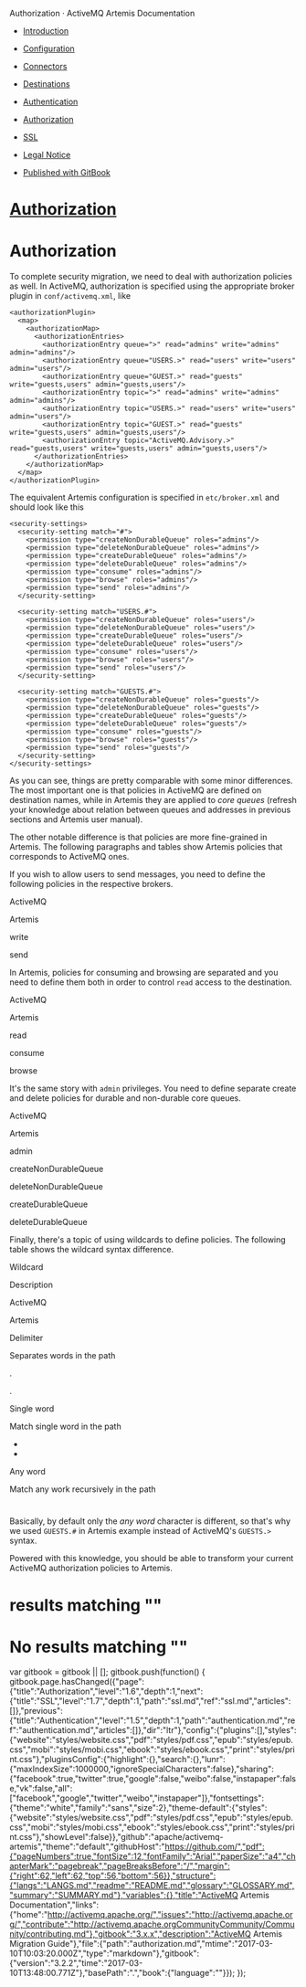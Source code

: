   Authorization · ActiveMQ Artemis Documentation               

*   [Introduction](./)
*   [Configuration](Community/FAQ/configuration.md)
*   [Connectors](connectors.md)
*   [Destinations](destinations.md)
*   [Authentication](authentication.md)
*   [Authorization](authorization.md)
*   [SSL](ssl.md)
*   [Legal Notice](notice.md)

*   [Published with GitBook](https://www.gitbook.com)

[Authorization](.)
==================

Authorization
=============

To complete security migration, we need to deal with authorization policies as well. In ActiveMQ, authorization is specified using the appropriate broker plugin in `conf/activemq.xml`, like

    <authorizationPlugin>
      <map>
        <authorizationMap>
          <authorizationEntries>
            <authorizationEntry queue=">" read="admins" write="admins" admin="admins"/>
            <authorizationEntry queue="USERS.>" read="users" write="users" admin="users"/>
            <authorizationEntry queue="GUEST.>" read="guests" write="guests,users" admin="guests,users"/>
            <authorizationEntry topic=">" read="admins" write="admins" admin="admins"/>
            <authorizationEntry topic="USERS.>" read="users" write="users" admin="users"/>
            <authorizationEntry topic="GUEST.>" read="guests" write="guests,users" admin="guests,users"/>
            <authorizationEntry topic="ActiveMQ.Advisory.>" read="guests,users" write="guests,users" admin="guests,users"/>
          </authorizationEntries>
        </authorizationMap>
      </map>
    </authorizationPlugin>
    

The equivalent Artemis configuration is specified in `etc/broker.xml` and should look like this

    <security-settings>
      <security-setting match="#">
        <permission type="createNonDurableQueue" roles="admins"/>
        <permission type="deleteNonDurableQueue" roles="admins"/>
        <permission type="createDurableQueue" roles="admins"/>
        <permission type="deleteDurableQueue" roles="admins"/>
        <permission type="consume" roles="admins"/>
        <permission type="browse" roles="admins"/>
        <permission type="send" roles="admins"/>
      </security-setting>
    
      <security-setting match="USERS.#">
        <permission type="createNonDurableQueue" roles="users"/>
        <permission type="deleteNonDurableQueue" roles="users"/>
        <permission type="createDurableQueue" roles="users"/>
        <permission type="deleteDurableQueue" roles="users"/>
        <permission type="consume" roles="users"/>
        <permission type="browse" roles="users"/>
        <permission type="send" roles="users"/>
      </security-setting>         
    
      <security-setting match="GUESTS.#">
        <permission type="createNonDurableQueue" roles="guests"/>
        <permission type="deleteNonDurableQueue" roles="guests"/>
        <permission type="createDurableQueue" roles="guests"/>
        <permission type="deleteDurableQueue" roles="guests"/>
        <permission type="consume" roles="guests"/>
        <permission type="browse" roles="guests"/>
        <permission type="send" roles="guests"/>
      </security-setting>                  
    </security-settings>
    

As you can see, things are pretty comparable with some minor differences. The most important one is that policies in ActiveMQ are defined on destination names, while in Artemis they are applied to _core queues_ (refresh your knowledge about relation between queues and addresses in previous sections and Artemis user manual).

The other notable difference is that policies are more fine-grained in Artemis. The following paragraphs and tables show Artemis policies that corresponds to ActiveMQ ones.

If you wish to allow users to send messages, you need to define the following policies in the respective brokers.

ActiveMQ

Artemis

write

send

In Artemis, policies for consuming and browsing are separated and you need to define them both in order to control `read` access to the destination.

ActiveMQ

Artemis

read

consume

browse

It's the same story with `admin` privileges. You need to define separate create and delete policies for durable and non-durable core queues.

ActiveMQ

Artemis

admin

createNonDurableQueue

deleteNonDurableQueue

createDurableQueue

deleteDurableQueue

Finally, there's a topic of using wildcards to define policies. The following table shows the wildcard syntax difference.

Wildcard

Description

ActiveMQ

Artemis

Delimiter

Separates words in the path

.

.

Single word

Match single word in the path

*

*

Any word

Match any work recursively in the path

>

#

Basically, by default only the _any word_ character is different, so that's why we used `GUESTS.#` in Artemis example instead of ActiveMQ's `GUESTS.>` syntax.

Powered with this knowledge, you should be able to transform your current ActiveMQ authorization policies to Artemis.

results matching ""
===================

No results matching ""
======================

[](authentication.md)[](ssl.md)

var gitbook = gitbook || \[\]; gitbook.push(function() { gitbook.page.hasChanged({"page":{"title":"Authorization","level":"1.6","depth":1,"next":{"title":"SSL","level":"1.7","depth":1,"path":"ssl.md","ref":"ssl.md","articles":\[\]},"previous":{"title":"Authentication","level":"1.5","depth":1,"path":"authentication.md","ref":"authentication.md","articles":\[\]},"dir":"ltr"},"config":{"plugins":\[\],"styles":{"website":"styles/website.css","pdf":"styles/pdf.css","epub":"styles/epub.css","mobi":"styles/mobi.css","ebook":"styles/ebook.css","print":"styles/print.css"},"pluginsConfig":{"highlight":{},"search":{},"lunr":{"maxIndexSize":1000000,"ignoreSpecialCharacters":false},"sharing":{"facebook":true,"twitter":true,"google":false,"weibo":false,"instapaper":false,"vk":false,"all":\["facebook","google","twitter","weibo","instapaper"\]},"fontsettings":{"theme":"white","family":"sans","size":2},"theme-default":{"styles":{"website":"styles/website.css","pdf":"styles/pdf.css","epub":"styles/epub.css","mobi":"styles/mobi.css","ebook":"styles/ebook.css","print":"styles/print.css"},"showLevel":false}},"github":"apache/activemq-artemis","theme":"default","githubHost":"https://github.com/","pdf":{"pageNumbers":true,"fontSize":12,"fontFamily":"Arial","paperSize":"a4","chapterMark":"pagebreak","pageBreaksBefore":"/","margin":{"right":62,"left":62,"top":56,"bottom":56}},"structure":{"langs":"LANGS.md","readme":"README.md","glossary":"GLOSSARY.md","summary":"SUMMARY.md"},"variables":{},"title":"ActiveMQ Artemis Documentation","links":{"home":"http://activemq.apache.org/","issues":"http://activemq.apache.org/","contribute":"http://activemq.apache.orgCommunityCommunity/Community/contributing.md"},"gitbook":"3.x.x","description":"ActiveMQ Artemis Migration Guide"},"file":{"path":"authorization.md","mtime":"2017-03-10T10:03:20.000Z","type":"markdown"},"gitbook":{"version":"3.2.2","time":"2017-03-10T13:48:00.771Z"},"basePath":".","book":{"language":""}}); });